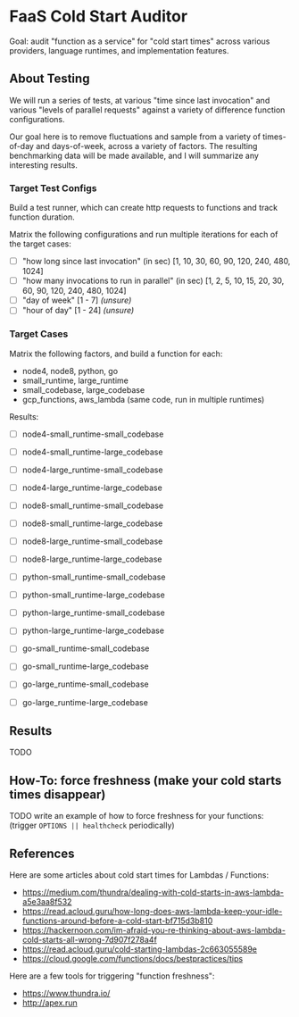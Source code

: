# FaaS Cold Start Auditor

Goal: audit "function as a service" for "cold start times" across various providers, language runtimes, and implementation features.

## About Testing

We will run a series of tests, at various "time since last invocation"
and various "levels of parallel requests"
against a variety of difference function configurations.

Our goal here is to remove fluctuations and sample from a variety of times-of-day and days-of-week,
across a variety of factors.  The resulting benchmarking data will be made available,
and I will summarize any interesting results.

### Target Test Configs

Build a test runner, which can create http requests to functions and track function duration.

Matrix the following configurations and run multiple iterations for each of the target cases:
- [ ] "how long since last invocation" (in sec) [1, 10, 30, 60, 90, 120, 240, 480, 1024]
- [ ] "how many invocations to run in parallel" (in sec) [1, 2, 5, 10, 15, 20, 30, 60, 90, 120, 240, 480, 1024]
- [ ] "day of week" [1 - 7] *(unsure)*
- [ ] "hour of day" [1 - 24] *(unsure)*

### Target Cases

Matrix the following factors, and build a function for each:
- node4, node8, python, go
- small_runtime, large_runtime
- small_codebase, large_codebase
- gcp_functions, aws_lambda (same code, run in multiple runtimes)

Results:
- [ ] node4-small_runtime-small_codebase
- [ ] node4-small_runtime-large_codebase
- [ ] node4-large_runtime-small_codebase
- [ ] node4-large_runtime-large_codebase

- [ ] node8-small_runtime-small_codebase
- [ ] node8-small_runtime-large_codebase
- [ ] node8-large_runtime-small_codebase
- [ ] node8-large_runtime-large_codebase

- [ ] python-small_runtime-small_codebase
- [ ] python-small_runtime-large_codebase
- [ ] python-large_runtime-small_codebase
- [ ] python-large_runtime-large_codebase

- [ ] go-small_runtime-small_codebase
- [ ] go-small_runtime-large_codebase
- [ ] go-large_runtime-small_codebase
- [ ] go-large_runtime-large_codebase

## Results

TODO

## How-To: force freshness (make your cold starts times disappear)

TODO write an example of how to force freshness for your functions:
(trigger `OPTIONS || healthcheck` periodically)

## References

Here are some articles about cold start times for Lambdas / Functions:

- https://medium.com/thundra/dealing-with-cold-starts-in-aws-lambda-a5e3aa8f532
- https://read.acloud.guru/how-long-does-aws-lambda-keep-your-idle-functions-around-before-a-cold-start-bf715d3b810
- https://hackernoon.com/im-afraid-you-re-thinking-about-aws-lambda-cold-starts-all-wrong-7d907f278a4f
- https://read.acloud.guru/cold-starting-lambdas-2c663055589e
- https://cloud.google.com/functions/docs/bestpractices/tips

Here are a few tools for triggering "function freshness":

- https://www.thundra.io/
- http://apex.run
